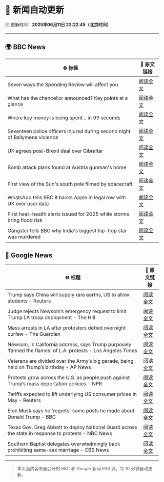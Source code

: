 # 🧠 新闻自动更新

🕒 更新时间：**2025年06月11日 23:22:45（北京时间）**

---

## 🌍 BBC News

| 🌐 标题 | 🔗 原文链接 |
|--------|-------------|
| Seven ways the Spending Review will affect you | [阅读全文](https://www.bbc.com/news/articles/czdyzrm99g2o) |
| What has the chancellor announced? Key points at a glance | [阅读全文](https://www.bbc.com/news/articles/clyr170qm19o) |
| Where key money is being spent... in 99 seconds | [阅读全文](https://www.bbc.com/news/videos/cvgvxl13nz2o) |
| Seventeen police officers injured during  second night of Ballymena violence | [阅读全文](https://www.bbc.com/news/articles/c0k3le25r8ro) |
| UK agrees post-Brexit deal over Gibraltar | [阅读全文](https://www.bbc.com/news/articles/cd903neydwjo) |
| Bomb attack plans found at Austria gunman's home | [阅读全文](https://www.bbc.com/news/articles/cm2kdy74v7go) |
| First view of the Sun's south pole filmed by spacecraft | [阅读全文](https://www.bbc.com/news/articles/clyqry9ppl9o) |
| WhatsApp tells BBC it backs Apple in legal row with UK over user data | [阅读全文](https://www.bbc.com/news/articles/cgmjrn42wdwo) |
| First heat-health alerts issued for 2025 while storms bring flood risk | [阅读全文](https://www.bbc.com/weather/articles/c4grkg27269o) |
| Gangster tells BBC why India's biggest hip-hop star was murdered | [阅读全文](https://www.bbc.com/news/articles/c87j5v4xjxqo) |

## 📰 Google News

| 🌐 标题 | 🔗 原文链接 |
|--------|-------------|
| Trump says China will supply rare earths, US to allow students - Reuters | [阅读全文](https://news.google.com/rss/articles/CBMiqgFBVV95cUxPRVF0ZjU4QWZPRk04WHRXMDd2ek8talo3VmZXcEVJQ0lxOGZYZnRVdkhrb2x1MUZWald3ZDJmUVdVbkQwQnI5MEY1YktoR3hkbkNodjhrYkx3UkJER05CSWdBd29sdXdubXFNWHpvQzRJNENlYl9ReGVyQnhyQ2JVTTcwbmt6dWtpMnZ5VnQxQVJzbjVsb2taajJiaU1GeG1QLXp2a2hpVTZ6Zw?oc=5) |
| Judge rejects Newsom’s emergency request to limit Trump LA troop deployment - The Hill | [阅读全文](https://news.google.com/rss/articles/CBMilwFBVV95cUxOTVplQktCMFBNY1FQMWg3UHVOUEdROUtxSHhoVW5OTHJrd3M0U3dzU3NiMTFmX1RPOXY4d2l2OVl3WWFYSjM0bTVrTkV0aThoenI3RTRzWkY4V0RiVXcxUlp1dUw5MlBSN19nTDlzbUN1QU1vM0U1WWFXNmU2SzVzYm5kYXJlNmdNc2ZSRDcxQUJkOFFlOU4w0gGcAUFVX3lxTE4zR1Zic2JfSmItZEczSHBnN01ZVDNRdE1zX09mcVppLThab3BwSkJ5dUtERWVsYUZDMlN2X2s0c0d4XzJNcDNmV3IzSUF2Mzdiako0LWJ4VWNTTVlsaTcyblpyeFpJUFZ1YW1CaXROci1PZmRTb1VrSHZDRGczcnFDWExkZEJGQjRqUnV6T1Z1S1hvdjRxWnQ3cEpETw?oc=5) |
| Mass arrests in LA after protesters defied overnight curfew - The Guardian | [阅读全文](https://news.google.com/rss/articles/CBMioAFBVV95cUxPVnVXRW5CYndudGNGdndFTTBHUG9iajcybkdMd29OUm5OY2U3cTN3QUFBZW0yMFluZ0VjVWNyMFhzdG5TMTBDUFJ1QnpTaTdvVGlKemprdmk2aUJwVzd5QjJDS2t5THQzMWZOeW5US3h4c2JqaVZNNG9ZNV8xS3hFNklaTDdLd1pITXU5Rk5xSEdvVlFEZ29rWmFiQndsdUVs?oc=5) |
| Newsom, in California address, says Trump purposely ‘fanned the flames’ of L.A. protests - Los Angeles Times | [阅读全文](https://news.google.com/rss/articles/CBMilgFBVV95cUxNRTB6N3hCNmRKdUd0VFJXZnJYcUhnVmZlMkJZckw2NlM0OG12azlwYlhyZVp1VVFyc2Y1TXRDMzVwREtjdXBLTmRVc3ZPdXdMNUZCNXFSWlotQmxFNS1xQWYyZ0NwaU02ejM4My1fNzdEMFFNNjVEUFpVMFQ0ZDZsNUhMSURPYmxDYVd6QlFXNzVhQ05nTFE?oc=5) |
| Veterans are divided over the Army’s big parade, being held on Trump’s birthday - AP News | [阅读全文](https://news.google.com/rss/articles/CBMipwFBVV95cUxPUUt1ZjNabDNvQzVGaXBrSklSX0ptT2h4eEtNbFNVX3hBd1RaSGNSUUVHY3FyTFVrQ2daVE9Xa1ZYRlQxMUdGa1l0dFV3NXphV2pSSEFxemRzMWtNUkR5dXlPZVd2d25kM0hsakRxTFYyNUNxbjFQaGdxSmxHdkxid0ZyYVBfSVNwWDJHYkYyLU5RaXdzazZtQnFudGNqMnRBZ0FrS3Vnbw?oc=5) |
| Protests grow across the U.S. as people push against Trump’s mass deportation policies - NPR | [阅读全文](https://news.google.com/rss/articles/CBMiyAFBVV95cUxPSzY0MWE0NWxsUDR1a3ZBVXVSY2VHZm5Ob1ctSURIOE9fRE1qUkFHTmdYZFMydmIxUDNVVzhDWTdtRWJoM0FwZ0d6cjVEb0FjcFZDczRwSTZkN19EcDVzNEZzR1VYaGVmTUJCUzZlLWdUeXJwSHZkLWI1dFVSdnhPV1FCSExXZTZkTnk1NmtUcTBhTWZpS3MtSUpyeFd6TGlFdElZLXJ3NHhIWF9EQUhIQUJIWUdYeGlwcWt1aGVqN1pNcWRxV2Fmag?oc=5) |
| Tariffs expected to lift underlying US consumer prices in May - Reuters | [阅读全文](https://news.google.com/rss/articles/CBMioAFBVV95cUxPRGY1Y2VCMUtfakxpeTEzMm00WEFndXFCZU5zdVFENkp3VTJmbHQ0bm1vamRwNGRBVlpyamtXeTVpLUVlQVN4TDh0YklRVTNNSUx4dDA0emxhQzE1NnNJSHRHalVwaTZkWG5BakZGZl9Va2hMYW5CU1ROaTFITEplS1pZdC1nVFV1VWhFSS1PeldndnV6SVRtTzlzMWY5U2Vi?oc=5) |
| Elon Musk says he 'regrets' some posts he made about Donald Trump - BBC | [阅读全文](https://news.google.com/rss/articles/CBMiWkFVX3lxTFBhRlNWeHI4MG94QXRHTW9GTFZheHhERzRKY1p4a2FzMVE2RmFaT1BFbFBkQnlCQkgtTlROUUtlLXFzUjMzdUtvWWdNWEpYX25sWjNJREtkLUt4UdIBX0FVX3lxTE9qOTFXSXNWSUtOZUhEX0hzeEpucjJOUk5xNVl5bmdVMXZEUXZ3dnVNay1DVno1TFp3VGtUdnRTUjZ0bHotZE5LaEUtdk84VDVodkRkRzNnM28xUGljQS1V?oc=5) |
| Texas Gov. Greg Abbott to deploy National Guard across the state in response to protests - NBC News | [阅读全文](https://news.google.com/rss/articles/CBMinwFBVV95cUxNc05rVGVCN2dtS2tqS3hZMkdnaGhRWjNzWmREY19nLWdrNkQ2TC1CLW14TFJnNkI4TnRQMEJWTFhrQzNodnk0ZXhsOUJ0X25nRFNCZkJLV1lUN1p2aFVvSXRzWnNvbENsci1RVEtOeEQ2NkM1bmowV19hLUw1ZmszUl85Z3lNOXFqYWtUQm5hYUhZVGx0TlctX3ViUGdaMTDSAVZBVV95cUxPMHhxMW5LejJGRktvNV9QR2dRY0VJMTY4ZDVBNGZiUzY1V3VIVUVKQ2VENzE2eU9NWnFYbUU5M1MyeXpVSjNZVzhNVGhVSW8yTEJQYUx4UQ?oc=5) |
| Southern Baptist delegates overwhelmingly back prohibiting same-sex marriage - CBS News | [阅读全文](https://news.google.com/rss/articles/CBMinwFBVV95cUxPQVdXYU9SbXRqRHNGZEgzU3RnRFdQRjBnbV9Jc3NsQjFrZU9Nd2xxLUdxM2V3ZHB6THhvSGpqcF9PcU9BRmhTNGpaV0hNdzZHbFNyRHJZTFNsX0VxRmtja1Z2c3FmTHdzU2VTMm12UV9Xdkt2R2xFZ0h1dE15U1hiZ2JaZUU2VUpfZkJlbHp6WVFKQ052U0Fxb2Ewb05lNDjSAaQBQVVfeXFMTlhDVHI0NVpyQzhPNnprV0tmdFkteFFzZE1pTkFHUHdjdC1JNUxMQ2c1LUEwMHRoa2lfMUdXRmVvYlRNT0xjX0dQby1Ma2JRRFNuMFpiMzV1dC0xTzBUTFNhSnhSMlZvV29tajdJWmE1b00yY19iUDZBdHpDVkdHWndhWTQ4S3BtQ3RNLUNnSk53cjNXdFJoYl95WnltaEpwV3hpQmc?oc=5) |

---
> 本页面内容来自公开的 BBC 和 Google 新闻 RSS 源，每 10 分钟自动更新。